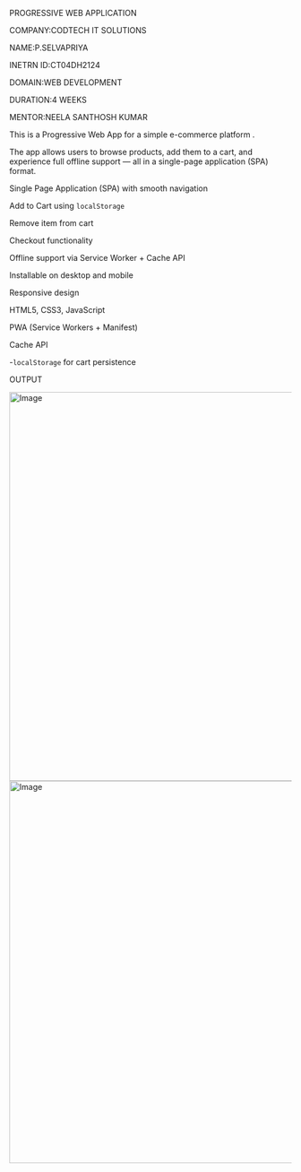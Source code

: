 PROGRESSIVE WEB APPLICATION

COMPANY:CODTECH IT SOLUTIONS

NAME:P.SELVAPRIYA

INETRN ID:CT04DH2124

DOMAIN:WEB DEVELOPMENT

DURATION:4 WEEKS

MENTOR:NEELA SANTHOSH KUMAR

This is a Progressive Web App  for a simple e-commerce platform .

The app allows users to browse products, add them to a cart, and experience full offline support — all in a single-page application (SPA) format.

Single Page Application (SPA) with smooth navigation 

Add to Cart using `localStorage`

Remove item from cart 

Checkout functionality

Offline support via Service Worker + Cache API

Installable on desktop and mobile

Responsive design

HTML5, CSS3, JavaScript

PWA (Service Workers + Manifest)

Cache API

-`localStorage` for cart persistence

OUTPUT

<img width="1365" height="694" alt="Image" src="https://github.com/user-attachments/assets/2eb74139-3da9-485d-9288-cc8bee2a4af2" />

<img width="1366" height="682" alt="Image" src="https://github.com/user-attachments/assets/76d07e2a-7ab7-4019-a4a0-3550c6f71db9" />

